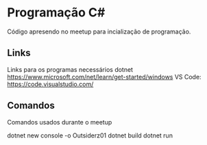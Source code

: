 # Programação C#

Código apresendo no meetup para incialização de programação. 

## Links 
Links para os programas necessários
dotnet https://www.microsoft.com/net/learn/get-started/windows
VS Code: https://code.visualstudio.com/

## Comandos
Comandos usados durante o meetup

dotnet new console -o Outsiderz01
dotnet build
dotnet run
